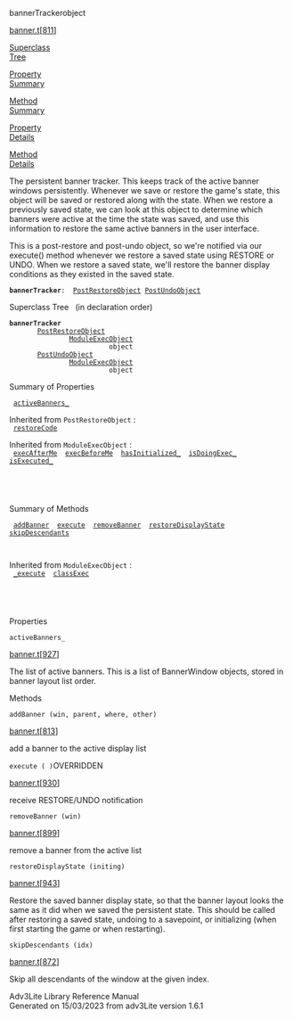 <span class="title">bannerTracker</span><span class="type">object</span>

[banner.t](../file/banner.t.html)\[[811](../source/banner.t.html#811)\]

[Superclass  
Tree](#_SuperClassTree_)

[Property  
Summary](#_PropSummary_)

[Method  
Summary](#_MethodSummary_)

[Property  
Details](#_Properties_)

[Method  
Details](#_Methods_)

<div class="fdesc">

The persistent banner tracker. This keeps track of the active banner
windows persistently. Whenever we save or restore the game's state, this
object will be saved or restored along with the state. When we restore a
previously saved state, we can look at this object to determine which
banners were active at the time the state was saved, and use this
information to restore the same active banners in the user interface.

This is a post-restore and post-undo object, so we're notified via our
execute() method whenever we restore a saved state using RESTORE or
UNDO. When we restore a saved state, we'll restore the banner display
conditions as they existed in the saved state.

**`bannerTracker`**` :   `[`PostRestoreObject`](../object/PostRestoreObject.html)`   `[`PostUndoObject`](../object/PostUndoObject.html)

</div>

<span id="_SuperClassTree_"></span>

<div class="mjhd">

<span class="hdln">Superclass Tree</span>   (in declaration order)

</div>

**`bannerTracker`**  
`         `[`PostRestoreObject`](../object/PostRestoreObject.html)  
`                 `[`ModuleExecObject`](../object/ModuleExecObject.html)  
`                         object`  
`         `[`PostUndoObject`](../object/PostUndoObject.html)  
`                 `[`ModuleExecObject`](../object/ModuleExecObject.html)  
`                         object`  
<span id="_PropSummary_"></span>

<div class="mjhd">

<span class="hdln">Summary of Properties</span>  

</div>

` `[`activeBanners_`](#activeBanners_)`  `

Inherited from `PostRestoreObject` :  
` `[`restoreCode`](../object/PostRestoreObject.html#restoreCode)`  `

Inherited from `ModuleExecObject` :  
` `[`execAfterMe`](../object/ModuleExecObject.html#execAfterMe)`  `[`execBeforeMe`](../object/ModuleExecObject.html#execBeforeMe)`  `[`hasInitialized_`](../object/ModuleExecObject.html#hasInitialized_)`  `[`isDoingExec_`](../object/ModuleExecObject.html#isDoingExec_)`  `[`isExecuted_`](../object/ModuleExecObject.html#isExecuted_)`  `

` `

` `

<span id="_MethodSummary_"></span>

<div class="mjhd">

<span class="hdln">Summary of Methods</span>  

</div>

` `[`addBanner`](#addBanner)`  `[`execute`](#execute)`  `[`removeBanner`](#removeBanner)`  `[`restoreDisplayState`](#restoreDisplayState)`  `[`skipDescendants`](#skipDescendants)`  `

` `

Inherited from `ModuleExecObject` :  
` `[`_execute`](../object/ModuleExecObject.html#_execute)`  `[`classExec`](../object/ModuleExecObject.html#classExec)`  `

` `

` `

<span id="_Properties_"></span>

<div class="mjhd">

<span class="hdln">Properties</span>  

</div>

<span id="activeBanners_"></span>

`activeBanners_`

[banner.t](../file/banner.t.html)\[[927](../source/banner.t.html#927)\]

<div class="desc">

The list of active banners. This is a list of BannerWindow objects,
stored in banner layout list order.

</div>

<span id="_Methods_"></span>

<div class="mjhd">

<span class="hdln">Methods</span>  

</div>

<span id="addBanner"></span>

`addBanner (win, parent, where, other)`

[banner.t](../file/banner.t.html)\[[813](../source/banner.t.html#813)\]

<div class="desc">

add a banner to the active display list

</div>

<span id="execute"></span>

`execute ( )`<span class="rem">OVERRIDDEN</span>

[banner.t](../file/banner.t.html)\[[930](../source/banner.t.html#930)\]

<div class="desc">

receive RESTORE/UNDO notification

</div>

<span id="removeBanner"></span>

`removeBanner (win)`

[banner.t](../file/banner.t.html)\[[899](../source/banner.t.html#899)\]

<div class="desc">

remove a banner from the active list

</div>

<span id="restoreDisplayState"></span>

`restoreDisplayState (initing)`

[banner.t](../file/banner.t.html)\[[943](../source/banner.t.html#943)\]

<div class="desc">

Restore the saved banner display state, so that the banner layout looks
the same as it did when we saved the persistent state. This should be
called after restoring a saved state, undoing to a savepoint, or
initializing (when first starting the game or when restarting).

</div>

<span id="skipDescendants"></span>

`skipDescendants (idx)`

[banner.t](../file/banner.t.html)\[[872](../source/banner.t.html#872)\]

<div class="desc">

Skip all descendants of the window at the given index.

</div>

<div class="ftr">

Adv3Lite Library Reference Manual  
Generated on 15/03/2023 from adv3Lite version 1.6.1

</div>
